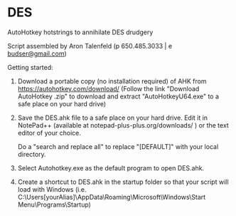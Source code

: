# DES
AutoHotkey hotstrings to annihilate DES drudgery

Script assembled by Aron Talenfeld (p 650.485.3033 | e budser@gmail.com)

Getting started: 

1) Download a portable copy (no installation required) of AHK from https://autohotkey.com/download/ 
   (Follow the link "Download AutoHotkey .zip" to download and extract "AutoHotkeyU64.exe" to a safe place on your hard drive)

2) Save the DES.ahk file to a safe place on your hard drive. Edit it in NotePad++ (available at notepad-plus-plus.org/downloads/ ) or the text editor of your choice. 

   Do a "search and replace all" to replace "[DEFAULT]" with your local directory.

3) Select Autohotkey.exe as the default program to open DES.ahk. 

4) Create a shortcut to DES.ahk in the startup folder so that your script will load with Windows 
   (i.e. C:\Users\[yourAlias]\AppData\Roaming\Microsoft\Windows\Start Menu\Programs\Startup)
